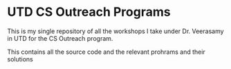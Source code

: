 UTD CS Outreach Programs
===================================

This is my single repository of all the workshops I take under Dr. Veerasamy in UTD for the CS Outreach program.

This contains all the source code and the relevant prohrams and their solutions
